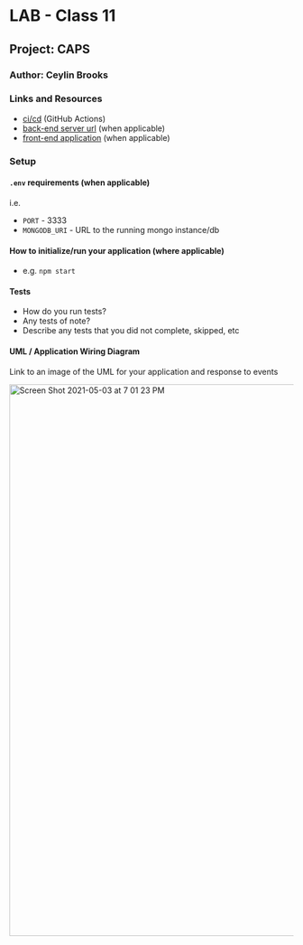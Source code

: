 
# LAB - Class 11

## Project: CAPS

### Author: Ceylin Brooks

### Links and Resources

- [ci/cd](http://xyz.com) (GitHub Actions)
- [back-end server url](http://xyz.com) (when applicable)
- [front-end application](http://xyz.com) (when applicable)

### Setup

#### `.env` requirements (when applicable)

i.e.

- `PORT` - 3333
- `MONGODB_URI` - URL to the running mongo instance/db

#### How to initialize/run your application (where applicable)

- e.g. `npm start`

#### Tests

- How do you run tests?
- Any tests of note?
- Describe any tests that you did not complete, skipped, etc

#### UML / Application Wiring Diagram

Link to an image of the UML for your application and response to events

<img width="977" alt="Screen Shot 2021-05-03 at 7 01 23 PM" src="https://user-images.githubusercontent.com/66962689/116947297-006e9c00-ac42-11eb-891b-f620049113b2.png">
